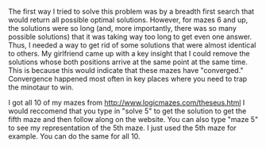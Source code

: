 The first way I tried to solve this problem was by a breadth first search
that would return all possible optimal solutions. However, for mazes 6 and up,
the solutions were so long (and, more importantly, there was so many possible
solutions) that it was taking way too long to get even one answer. Thus, I
needed a way to get rid of some solutions that were almost identical to
others. My girlfriend came up with a key insight that I could remove the solutions
whose both positions arrive at the same point at the same time. This is
because this would indicate that these mazes have "converged." Convergence
happened most often in key places where you need to trap the minotaur to win.

I got all 10 of my mazes from http://www.logicmazes.com/theseus.html
I would reccomend that you type in "solve 5" to get the solution
to get the fifth maze and then follow along on the website.
You can also type "maze 5" to see my representation of the 5th maze.
I just used the 5th maze for example. You can do the same for all 10.

